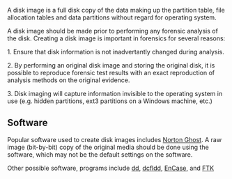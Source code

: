 A disk image is a full disk copy of the data making up the partition
table, file allocation tables and data partitions without regard for
operating system.

A disk image should be made prior to performing any forensic analysis of
the disk. Creating a disk image is important in forensics for several
reasons:

1\. Ensure that disk information is not inadvertantly changed during
analysis.

2\. By performing an original disk image and storing the original disk,
it is possible to reproduce forensic test results with an exact
reproduction of analysis methods on the original evidence.

3\. Disk imaging will capture information invisible to the operating
system in use (e.g. hidden partitions, ext3 partitions on a Windows
machine, etc.)

## Software

Popular software used to create disk images includes [Norton
Ghost](Norton_Ghost "wikilink"). A raw image (bit-by-bit) copy of the
original media should be done using the software, which may not be the
default settings on the software.

Other possible software, programs include [dd](dd "wikilink"),
[dcfldd](dcfldd "wikilink"), [EnCase](EnCase "wikilink"), and
[FTK](FTK "wikilink")